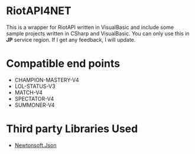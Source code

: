 # RiotAPI4NET
This is a wrapper for RiotAPI written in VisualBasic and include some sample projects written in CSharp and VisualBasic. 
You can only use this in __JP__ service region. If I get any feedback, I will update. 

# Compatible end points 
- CHAMPION-MASTERY-V4
- LOL-STATUS-V3
- MATCH-V4
- SPECTATOR-V4
- SUMMONER-V4

# Third party Libraries Used
- [Newtonsoft.Json](https://www.newtonsoft.com/json)
